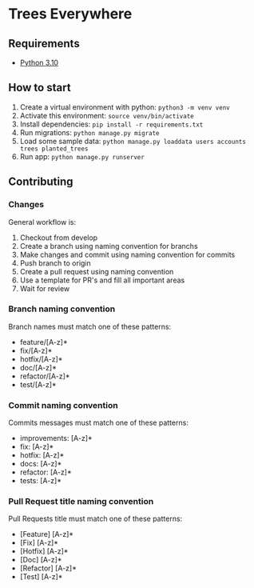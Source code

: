 # Trees Everywhere
## Requirements

- [Python 3.10](https://www.python.org/downloads/)

## How to start
1. Create a virtual environment with python: `python3 -m venv venv`
1. Activate this environment: `source venv/bin/activate`
1. Install dependencies: `pip install -r requirements.txt`
1. Run migrations: `python manage.py migrate`
1. Load some sample data: `python manage.py loaddata users accounts trees planted_trees`
1. Run app: `python manage.py runserver`

## Contributing

### Changes

General workflow is:

1. Checkout from develop
1. Create a branch using naming convention for branchs
1. Make changes and commit using naming convention for commits
1. Push branch to origin
1. Create a pull request using naming convention
1. Use a template for PR's and fill all important areas
1. Wait for review

### Branch naming convention

Branch names must match one of these patterns:

- feature/[A-z]\*
- fix/[A-z]\*
- hotfix/[A-z]\*
- doc/[A-z]\*
- refactor/[A-z]\*
- test/[A-z]\*

### Commit naming convention

Commits messages must match one of these patterns:

- improvements: [A-z]\*
- fix: [A-z]\*
- hotfix: [A-z]\*
- docs: [A-z]\*
- refactor: [A-z]\*
- tests: [A-z]\*

### Pull Request title naming convention

Pull Requests title must match one of these patterns:

- [Feature] [A-z]\*
- [Fix] [A-z]\*
- [Hotfix] [A-z]\*
- [Doc] [A-z]\*
- [Refactor] [A-z]\*
- [Test] [A-z]\*
